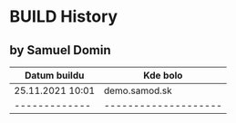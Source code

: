 # BUILD History
## by Samuel Domin

Datum buildu | Kde bolo
-------------|--------------------
25.11.2021 10:01 | demo.samod.sk
-------------|--------------------